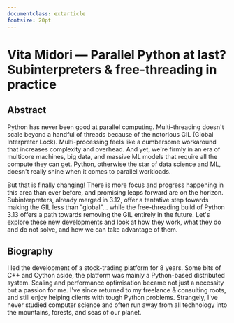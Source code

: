 ```yaml
---
documentclass: extarticle
fontsize: 20pt
---
```


# Vita Midori — Parallel Python at last? Subinterpreters & free-threading in practice

## Abstract

Python has never been good at parallel computing. Multi-threading doesn't scale beyond a handful of threads because of the notorious GIL (Global Interpreter Lock). Multi-processing feels like a cumbersome workaround that increases complexity and overhead. And yet, we're firmly in an era of multicore machines, big data, and massive ML models that require all the compute they can get. Python, otherwise the star of data science and ML, doesn't really shine when it comes to parallel workloads. 

But that is finally changing! There is more focus and progress happening in this area than ever before, and promising leaps forward are on the horizon. Subinterpreters, already merged in 3.12, offer a tentative step towards making the GIL less than "global"... while the free-threading build of Python 3.13 offers a path towards removing the GIL entirely in the future. Let's explore these new developments and look at how they work, what they do and do not solve, and how we can take advantage of them.

## Biography

I led the development of a stock-trading platform for 8 years. Some bits of C++ and Cython aside, the platform was mainly a Python-based distributed system. Scaling and performance optimisation became not just a necessity but a passion for me. I've since returned to my freelance & consulting roots, and still enjoy helping clients with tough Python problems. Strangely, I've never studied computer science and often run away from all technology into the mountains, forests, and seas of our planet.
